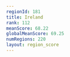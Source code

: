 ```yaml
---
regionId: 181
title: Ireland
rank: 112
meanScore: 68.22
globalMeanScore: 69.25
numRegions: 220
layout: region_score
---
```

